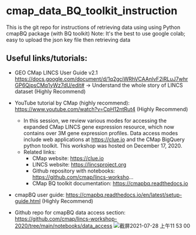 # cmap_data_BQ_toolkit_instruction
This is the git repo for instructions of retrieving data using using Python cmapBQ package (with BQ toolkit)
Note: It's the best to use google colab; easy to upload the json key file then retrieving data
## Useful links/tutorials:
- GEO CMap LINCS User Guide v2.1 https://docs.google.com/document/d/1q2gciWRhVCAAnlvF2iRLuJ7whrGP6QjpsCMq1yWz7dU/edit# -> Understand the whole story of LINCS dataset (Highly Recommend)
- YouTube tutorial by CMap (highly recommend): https://www.youtube.com/watch?v=CpH12ntRut4   (Highly Recommend)

  - In this session, we review various modes for accessing the expanded CMap LINCS gene expression resource, which now contains over 3M gene expression profiles. Data access modes include web applications at https://clue.io and the CMap BigQuery python toolkit. This workshop was hosted on December 17, 2020.
  - Related links:
    - CMap website: https://clue.io
    - LINCS website: https://lincsproject.org
    - Github repository with notebooks: https://github.com/cmap/lincs-worksho...
    - CMap BQ toolkit documentation: https://cmapbq.readthedocs.io
- cmapBQ user guide: https://cmapbq.readthedocs.io/en/latest/setup-guide.html (Highly Recommend)
- Github repo for cmapBQ data access section: https://github.com/cmap/lincs-workshop-2020/tree/main/notebooks/data_access
![截屏2021-07-28 上午11 53 00](https://user-images.githubusercontent.com/57332047/127260871-f64059e4-2455-43dd-a753-577b0f01fd55.png)
